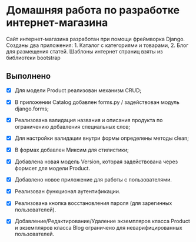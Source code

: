 # Домашняя работа по разработке интернет-магазина
Сайт интернет-магазина разработан при помощи фреймворка Django. Созданы два приложения: 1. Каталог с категориями и товарами, 2. Блог для размещения статей.
Шаблоны интернет страниц взяты из библиотеки bootstrap

## Выполнено
- [x] Для модели Product реализован механизм CRUD;
- [x] В приложении Catalog добавлен forms.py / задействован модуль django.forms;
- [x] Реализована валидация названия и описания продукта по ограничению добавления специальных слов;
- [x] Для настройки валидации внутри формы определены методы clean;
- [x] В формах добавлен Миксим для стилистики;
- [x] Добавлена новая модель Version, которая задействована через формсет для модели Product.
- [x] Добавлено новое приложение для работы с пользователями.
- [x] Реализован функционал аутентификации.
- [x] Реализована кнопка восстановления пароля (для зарегинных пользователей).
- [x] Добавление/Редактирование/Удаление экземпляров класса Product и экземпляров класса Blog ограничено для неварифицированных пользователей.

